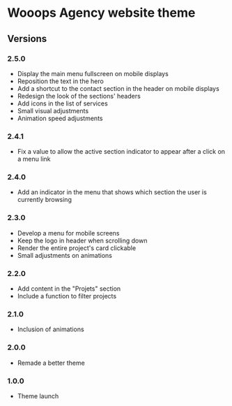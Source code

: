# Wooops Agency website theme

## Versions

### 2.5.0

* Display the main menu fullscreen on mobile displays
* Reposition the text in the hero
* Add a shortcut to the contact section in the header on mobile displays
* Redesign the look of the sections' headers
* Add icons in the list of services
* Small visual adjustments
* Animation speed adjustments

### 2.4.1

* Fix a value to allow the active section indicator to appear after a click on a menu link

### 2.4.0

* Add an indicator in the menu that shows which section the user is currently browsing

### 2.3.0

* Develop a menu for mobile screens
* Keep the logo in header when scrolling down
* Render the entire project's card clickable
* Small adjustments on animations

### 2.2.0

* Add content in the "Projets" section
* Include a function to filter projects

### 2.1.0

* Inclusion of animations

### 2.0.0

* Remade a better theme

### 1.0.0

* Theme launch